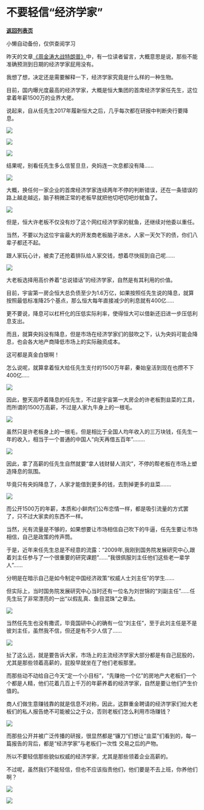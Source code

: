 # 不要轻信“经济学家”

[**返回列表页**](/gzh/政事堂2019)

小懒自动备份，仅供查阅学习

  

昨天的文章[《周金涛大战特朗普》](https://mp.weixin.qq.com/s?__biz=Mzg3MDMwNDIyOA==&mid=2247484031&idx=1&sn=4876d57795a0105158b5e3c1356390e5&scene=21#wechat_redirect)中，有一位读者留言，大概意思是说，那些不能准确预测到日期的经济学家屁用没有。  

  

我想了想，决定还是需要解释一下，经济学家究竟是什么样的一种生物。  

  

目前，国内曝光度最高的经济学家，大概是恒大集团的首席经济学家任先生，这位拿着年薪1500万的业界大佬。

  

说起来，自从任先生2017年履新恒大之后，几乎每次都在研报中判断央行要降息。  

  

![](https://mmbiz.qpic.cn/mmbiz_png/rxhS23yu8cOGcc5tMWIzoYYvpJjp4vlSp8UhMDzgUvhWwtyuicxxCHmDeZVVKiaTVw7boRbQkleiawIKNmDibZamzw/640?wx_fmt=png)

![](https://mmbiz.qpic.cn/mmbiz_png/rxhS23yu8cOGcc5tMWIzoYYvpJjp4vlSDJ4FzkzofKBMUm27WCh5KP8AfiaJsQlTgVI87wdzxia6hDzpcaE5hF8g/640?wx_fmt=png)

![](https://mmbiz.qpic.cn/mmbiz_jpg/rxhS23yu8cOGcc5tMWIzoYYvpJjp4vlSTKuP4QjhYOLp3forVDicWCwWick7Rm5HunXB0tC8IIX183FibmhgnTNNQ/640?wx_fmt=jpeg)

  

结果呢，别看任先生多么信誓旦旦，央妈连一次息都没有降......  

  

![](https://mmbiz.qpic.cn/mmbiz_jpg/rxhS23yu8cOGcc5tMWIzoYYvpJjp4vlSc6HrJHaefeZqFIRBHiaXWFDr0sboxe5rs33xaPqCy6cKVe0U67kf59A/640?wx_fmt=jpeg)

  

大概，换任何一家企业的首席经济学家连续两年不停的判断错误，还在一条错误的路上越走越远，脑子稍微正常的老板早就把他切吧切吧炒鱿鱼了。

  

![](https://mmbiz.qpic.cn/mmbiz_png/rxhS23yu8cOGcc5tMWIzoYYvpJjp4vlSCEMumOvPicR5AxzFRqHyzttKqzpAG1jllx54B1hibbZbqAI0iclDEDoqg/640?wx_fmt=png)

  

但是，恒大许老板不仅没有炒了这个网红经济学家的鱿鱼，还继续对他委以重任。

  

当然，不要以为这位宇宙最大的开发商老板脑子进水，人家一天欠下的债，你们八辈子都还不起。

  

跟人家玩心计，被卖了还抢着排队给人家交钱，想着尽快摇到自己呢......  

  

![](https://mmbiz.qpic.cn/mmbiz_png/rxhS23yu8cOGcc5tMWIzoYYvpJjp4vlSJPuTCTmR7MVCVHB1dviclrnDYAbAialX83NumCFCZ9v8B5yaT4jOyrFA/640?wx_fmt=png)

  

大老板选择用高价养着“总说错话”的经济学家，自然是有其利用的价值。

  

目前，宇宙第一房企恒大总负债至少为1.6万亿，如果按照任先生说的降息，就算按照最低标准降25个基点，那么恒大每年直接减少的利息就有400亿.....

  

更不要说，降息可以杠杆化的压低实际利率，使得恒大可以借新还旧进一步压低利息支出。

  

而且，就算央妈没有降息，但是市场在经济学家们的鼓吹之下，认为央妈可能会降息，也会各大地产商降低市场上的实际融资成本。  

  

这可都是真金白银啊！

  

怎么说呢，就算拿着恒大给任先生支付的1500万年薪，秦始皇活到现在也攒不下400亿.....

  

![](https://mmbiz.qpic.cn/mmbiz_jpg/rxhS23yu8cOGcc5tMWIzoYYvpJjp4vlS274IjRsXOdBiaLtnrzt4tZ98rpPeqH47mhAaHpts17WiagXwiaaJ6961Q/640?wx_fmt=jpeg)

  

因此，整天高呼着降息的任先生，不过是宇宙第一大房企的许老板割韭菜的工具，而所谓的1500万高薪，不过是人家九牛身上的一根毛。

  

![](https://mmbiz.qpic.cn/mmbiz_png/rxhS23yu8cOGcc5tMWIzoYYvpJjp4vlSguZHibzIC0yjEbuIhDPXR176yktibUWWC9xRIw8hNRjLRFciacxhzRdBw/640?wx_fmt=png)

  

虽然只是许老板身上的一根毛，但是相比于全国人均年收入的三万块钱，任先生一年的收入，相当于一个普通的中国人“向天再借五百年”........

  

![](https://mmbiz.qpic.cn/mmbiz_jpg/rxhS23yu8cOGcc5tMWIzoYYvpJjp4vlSSZgT97ia2P60FvPmwkMaruFUsiagCcNYmc0VJ3iarsDspfNR1GHwOghibw/640?wx_fmt=jpeg)

  

因此，拿了高薪的任先生自然就要“拿人钱财替人消灾”，不停的帮老板在市场上塑造降息的氛围。

  

毕竟只有央妈降息了，人家才能借到更多的钱，去割掉更多的韭菜.......

  

![](https://mmbiz.qpic.cn/mmbiz_jpg/rxhS23yu8cOGcc5tMWIzoYYvpJjp4vlSjrKzuq1rCibkEeEn1noQzpYJibp5ibrKsZhgrdC8dwQDBzjniavicKuJ8lw/640?wx_fmt=jpeg)

  

而公开1500万的年薪，本质和小鲜肉们公布恋情一样，都是吸引流量的方式罢了，只不过大家卖的东西不一样。

  

当然，光有流量是不够的，如果想要让市场相信自己吹下的牛逼，任先生要让市场相信，自己是政策的传声筒。

  

于是，近年来任先生总是不经意的流露：“2009年,我刚到国务院发展研究中心,跟着刘主任参与了一个很重要的研究课题”......“我很佩服刘主任他们这些老一辈学人”......

  

分明是在暗示自己是如今制定中国经济政策“权威人士刘主任”的学生......

  

但实际上，当时国务院发展研究中心当时还有一位名为刘世锦的“刘副主任”......任先生玩了非常漂亮的一出“以假乱真、鱼目混珠”之章法。

  

![](https://mmbiz.qpic.cn/mmbiz_png/rxhS23yu8cOGcc5tMWIzoYYvpJjp4vlSUu9J9rDKK1X8IfBJ0nu7XAJ2MonmaYkAic5qlHAl8HQbrYoc1TSUqqg/640?wx_fmt=png)

  

当然任先生也没有撒谎，毕竟国研中心的确有一位“刘主任”，至于此刘主任是不是彼刘主任，虽然我不信，但还是有不少人信了......  

  

![](https://mmbiz.qpic.cn/mmbiz_jpg/rxhS23yu8cOGcc5tMWIzoYYvpJjp4vlSR5Aa5xHYjBw0oXu7Hics8ISFoGUIiamm5ibOZ5sj3IDGCOia0qoaVHIibrA/640?wx_fmt=jpeg)

  

扯了这么远，就是要告诉大家，市场上的主流经济学家大部分都是有自己屁股的，尤其是那些领着高薪的，屁股早就坐在了他们老板那里。

  

而那些动不动给自己今天“定一个小目标”，“先赚他一个亿”的房地产大老板们一个个都是人精，他们花着几百上千万的年薪养着的经济学家，自然是要让他们产生价值的。

  

商人们做生意赚钱靠的就是信息不对称，因此，这群重金聘请的经济学家们给大老板们的私人报告绝不可能被公之于众，否则老板们怎么利用市场赚钱？

  

![](https://mmbiz.qpic.cn/mmbiz_jpg/rxhS23yu8cOGcc5tMWIzoYYvpJjp4vlSc4xzeJGfcHVnia4TepENfNVH9PVBuQqjbibojNDqN9JFJFYRdpBQmwOQ/640?wx_fmt=jpeg)

  

而那些公开并被广泛传播的研报，很显然都是“镰刀”们想让“韭菜”们看到的，每一篇报告的背后，都是“经济学家”与老板们一次性 交易之后的产物。

  

所以不要轻信那些貌似权威的经济学家，尤其是那些领着企业高薪的。  

  

不过呢，虽然我们不能轻信，但也不应该指责他们，他们要是不去上班，你养他们啊？

  

![](https://mmbiz.qpic.cn/mmbiz_jpg/rxhS23yu8cOGcc5tMWIzoYYvpJjp4vlSTCnDGkQibccXEdUIZh9jyWg7bVoqFibJyrqHqiaaXzcQW0jGylibNGFiaVQ/640?wx_fmt=jpeg)

  

![](https://mmbiz.qpic.cn/mmbiz_jpg/rxhS23yu8cPp0iaKAfe0ZsWfgGcY72o9Nror8TicrtnlDsqzY7y4Kum4fM3X0FMEGlbvm9HvZUiaETSnLt4DHNLbQ/640?wx_fmt=jpeg)

